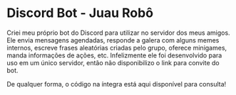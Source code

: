 # Discord Bot - Juau Robô

Criei meu próprio bot do Discord para utilizar no servidor dos meus amigos. Ele envia mensagens agendadas, responde a galera com alguns memes internos, escreve frases aleatórias criadas pelo grupo, oferece minigames, manda informações de ações, etc. Infelizmente ele foi desenvolvido para uso em um único servidor, então não disponibilizo o link para convite do bot. 

De qualquer forma, o código na íntegra está aqui disponível para consulta!